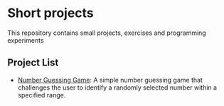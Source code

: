 # Short projects 
This repository contains small projects, exercises and programming experiments

## Project List
- [Number Guessing Game](number-guessing-game/): 
    A simple number guessing game that challenges the user to identify a randomly selected number within a specified range. 
